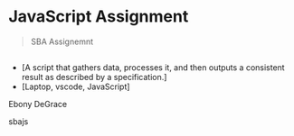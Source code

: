 # JavaScript Assignment
> SBA Assignemnt

##
* [A script that gathers data, processes it, and then outputs a consistent result as described by a specification.]
* [Laptop, vscode, JavaScript]

Ebony DeGrace

sbajs
